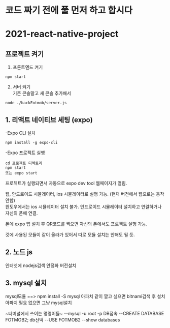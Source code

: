 # 코드 짜기 전에 풀 먼저 하고 합시다

# 2021-react-native-project
 
 ## 프로젝트 켜기
 1. 프론트엔드 켜기
 ```
 npm start
 ```
 2. 서버 켜기   
 기존 콘솔말고 새 콘솔 추가해서
 ```
 node ./backFotmob/server.js
 ```
## 1. 리액트 네이티브 세팅 (expo)
-Expo CLI 설치
```
npm install -g expo-cli
```

-Expo 프로젝트 실행
```
cd 프로젝트 디렉토리
npm start
또는 expo start
```
프로젝트가 실행되면서 자동으로 expo dev tool 웹페이지가 열림.

웹, 안드로이드 시뮬레이터, ios 시뮬레이터로 실행 가능. (현재 버전에서 웹으로는 동작안함)   
윈도우에서는 ios 시뮬레이터 설치 불가. 안드로이드 시뮬레이터 설치하고 연결하거나 자신의 폰에 연결.

폰에 expo 앱 설치 후 QR코드를 찍으면 자신의 폰에서도 프로젝트 실행 가능.

깃에 사용된 모듈이 같이 올라가 있어서 따로 모듈 설치는 안해도 될 듯.


## 2. 노드 js

인터넷에 nodejs검색 
안정화 버전설치

## 3. mysql 설치
mysql모듈 ==> npm install -S mysql
아파치 같이 깔고 싶으면 bitnami검색 후 설치
아파치 필요 없으면 그냥 mysql설치 

~터미널에서 쓰이는 명령어들~
--mysql -u root -p DB접속
--CREATE DATABASE FOTMOB2; db선택
--USE FOTMOB2
--show databases
